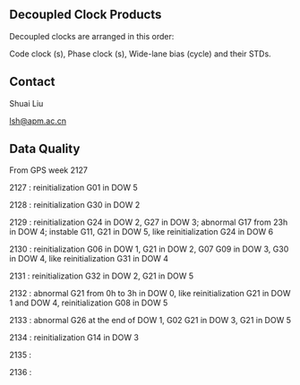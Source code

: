 ## Decoupled Clock Products

Decoupled clocks are arranged in this order:

Code clock (s),	Phase clock (s), 	Wide-lane bias (cycle) and their STDs.





## Contact

Shuai Liu

lsh@apm.ac.cn



## Data Quality

From GPS week 2127

2127 : reinitialization G01 in DOW 5

2128 : reinitialization G30 in DOW 2

2129 : reinitialization G24 in DOW 2, G27 in DOW 3; abnormal G17 from 23h in DOW 4; instable G11, G21 in DOW 5, like reinitialization G24 in DOW 6

2130 : reinitialization G06 in DOW 1, G21 in DOW 2, G07 G09 in DOW 3, G30  in DOW 4, like reinitialization G31 in DOW 4

2131 : reinitialization G32 in DOW 2, G21 in DOW 5

2132 : abnormal G21 from 0h to 3h in DOW 0, like reinitialization G21 in DOW 1 and DOW 4, reinitialization G08 in DOW 5

2133 : abnormal G26 at the end of DOW 1, G02 G21 in DOW 3, G21 in DOW 5

2134 : reinitialization G14 in DOW 3

2135 : 

2136 : 